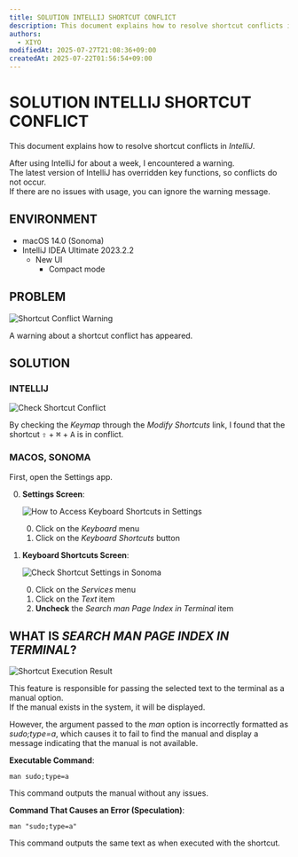 ```yaml
---
title: SOLUTION INTELLIJ SHORTCUT CONFLICT
description: This document explains how to resolve shortcut conflicts in *IntelliJ*.
authors:
  - XIYO
modifiedAt: 2025-07-27T21:08:36+09:00
createdAt: 2025-07-22T01:56:54+09:00
---
```

# SOLUTION INTELLIJ SHORTCUT CONFLICT

This document explains how to resolve shortcut conflicts in *IntelliJ*.

After using IntelliJ for about a week, I encountered a warning. \
The latest version of IntelliJ has overridden key functions, so conflicts do not occur. \
If there are no issues with usage, you can ignore the warning message.

## ENVIRONMENT

- macOS 14.0 (Sonoma)
- IntelliJ IDEA Ultimate 2023.2.2
  - New UI
    - Compact mode

## PROBLEM

![Shortcut Conflict Warning](./assets/2023-10-27-11-00-19.png)

A warning about a shortcut conflict has appeared.

## SOLUTION

### INTELLIJ

![Check Shortcut Conflict](./assets/2023-10-27-11-10-04.png)

By checking the *Keymap* through the *Modify Shortcuts* link, I found that the shortcut <kbd>⇧</kbd> + <kbd>⌘</kbd> + <kbd>A</kbd> is in conflict.

### MACOS, SONOMA

First, open the Settings app.

0. **Settings Screen**:

   ![How to Access Keyboard Shortcuts in Settings](./assets/2023-10-27-11-52-59.png)

   0. Click on the *Keyboard* menu
   1. Click on the *Keyboard Shortcuts* button

1. **Keyboard Shortcuts Screen**:

   ![Check Shortcut Settings in Sonoma](./assets/2023-10-27-11-59-56.png)

   0. Click on the *Services* menu
   1. Click on the *Text* item
   2. **Uncheck** the *Search man Page Index in Terminal* item

## WHAT IS *SEARCH MAN PAGE INDEX IN TERMINAL*?

![Shortcut Execution Result](./assets/2023-10-27-12-08-57.png)

This feature is responsible for passing the selected text to the terminal as a manual option. \
If the manual exists in the system, it will be displayed.

However, the argument passed to the *man* option is incorrectly formatted as *sudo;type=a*, which causes it to fail to find the manual and display a message indicating that the manual is not available.

**Executable Command**:

```text
man sudo;type=a
```

This command outputs the manual without any issues.

**Command That Causes an Error (Speculation)**:

```text
man "sudo;type=a"
```

This command outputs the same text as when executed with the shortcut.

